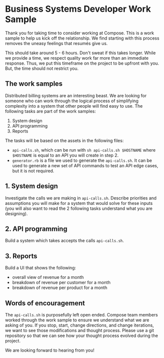 # Business Systems Developer Work Sample

Thank you for taking time to consider working at Compose.  This is a work sample to help us kick off the relationship.  We find starting with this process removes the uneasy feelings that resumés give us.

This should take around 5 - 6 hours.  Don't sweat if this takes longer.  While we provide a time, we respect quality work far more than an immediate response.  Thus, we put this timeframe on the project to be upfront with you.  But, the time should not restrict you.

## The work samples

Distributed billing systems are an interesting beast. We are looking for someone who can work through the logical process of simplifying complexity into a system that other people will find easy to use.  The following tasks are part of the work samples:

1. System design
2. API programming
3. Reports

The tasks will be based on the assets in the following files:

* `api-calls.sh`, which can be run with `sh api-calls.sh $HOSTNAME` where `$HOSTNAME` is equal to an API you will create in step 2.
* `generator.rb` is a file we used to generate the `api-calls.sh`.  It can be used to generate a new set of API commands to test an API edge cases, but it is not required.

## 1. System design

Investigate the calls we are making in `api-calls.sh`.  Describe priorities and assumptions you will make for a system that would solve for these inputs (you will also want to read the 2 following tasks understand what you are designing).

## 2. API programming

Build a system which takes accepts the calls `api-calls.sh`.

## 3. Reports

Build a UI that shows the following:

* overall view of revenue for a month
* breakdown of revenue per customer for a month
* breakdown of revenue per product for a month

## Words of encouragement

The `api-calls.sh` is purposefully left open ended.  Compose team members worked through the work sample to ensure we understand what we are asking of you.  If you stop, start, change directions, and change iterations, we want to see those modifications and thought process.  Please use a git repository so that we can see how your thought process evolved during the project.

We are looking forward to hearing from you!
